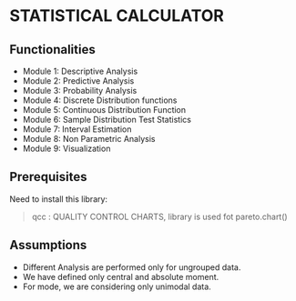 # STATISTICAL CALCULATOR

## Functionalities

* Module 1: Descriptive Analysis
* Module 2: Predictive Analysis
* Module 3: Probability Analysis
* Module 4: Discrete Distribution functions
* Module 5: Continuous Distribution Function
* Module 6: Sample Distribution Test Statistics
* Module 7: Interval Estimation
* Module 8: Non Parametric Analysis
* Module 9: Visualization

## Prerequisites

Need to install this library: 
> qcc  : QUALITY CONTROL CHARTS, library is used fot pareto.chart()

## Assumptions

 * Different Analysis are performed only for ungrouped data.
 * We have defined only central and absolute moment.
 * For mode, we are considering only unimodal data.
 
 
 

